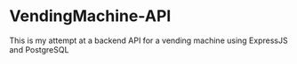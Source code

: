 # VendingMachine-API
This is my attempt at a backend API for a vending machine using ExpressJS and PostgreSQL
